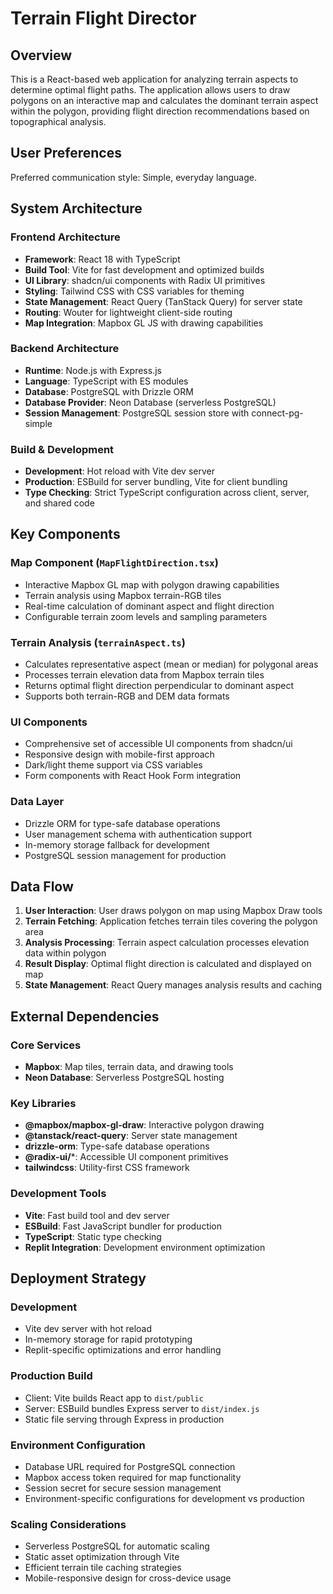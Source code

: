 # Terrain Flight Director

## Overview

This is a React-based web application for analyzing terrain aspects to determine optimal flight paths. The application allows users to draw polygons on an interactive map and calculates the dominant terrain aspect within the polygon, providing flight direction recommendations based on topographical analysis.

## User Preferences

Preferred communication style: Simple, everyday language.

## System Architecture

### Frontend Architecture
- **Framework**: React 18 with TypeScript
- **Build Tool**: Vite for fast development and optimized builds
- **UI Library**: shadcn/ui components with Radix UI primitives
- **Styling**: Tailwind CSS with CSS variables for theming
- **State Management**: React Query (TanStack Query) for server state
- **Routing**: Wouter for lightweight client-side routing
- **Map Integration**: Mapbox GL JS with drawing capabilities

### Backend Architecture
- **Runtime**: Node.js with Express.js
- **Language**: TypeScript with ES modules
- **Database**: PostgreSQL with Drizzle ORM
- **Database Provider**: Neon Database (serverless PostgreSQL)
- **Session Management**: PostgreSQL session store with connect-pg-simple

### Build & Development
- **Development**: Hot reload with Vite dev server
- **Production**: ESBuild for server bundling, Vite for client bundling
- **Type Checking**: Strict TypeScript configuration across client, server, and shared code

## Key Components

### Map Component (`MapFlightDirection.tsx`)
- Interactive Mapbox GL map with polygon drawing capabilities
- Terrain analysis using Mapbox terrain-RGB tiles
- Real-time calculation of dominant aspect and flight direction
- Configurable terrain zoom levels and sampling parameters

### Terrain Analysis (`terrainAspect.ts`)
- Calculates representative aspect (mean or median) for polygonal areas
- Processes terrain elevation data from Mapbox terrain tiles
- Returns optimal flight direction perpendicular to dominant aspect
- Supports both terrain-RGB and DEM data formats

### UI Components
- Comprehensive set of accessible UI components from shadcn/ui
- Responsive design with mobile-first approach
- Dark/light theme support via CSS variables
- Form components with React Hook Form integration

### Data Layer
- Drizzle ORM for type-safe database operations
- User management schema with authentication support
- In-memory storage fallback for development
- PostgreSQL session management for production

## Data Flow

1. **User Interaction**: User draws polygon on map using Mapbox Draw tools
2. **Terrain Fetching**: Application fetches terrain tiles covering the polygon area
3. **Analysis Processing**: Terrain aspect calculation processes elevation data within polygon
4. **Result Display**: Optimal flight direction is calculated and displayed on map
5. **State Management**: React Query manages analysis results and caching

## External Dependencies

### Core Services
- **Mapbox**: Map tiles, terrain data, and drawing tools
- **Neon Database**: Serverless PostgreSQL hosting

### Key Libraries
- **@mapbox/mapbox-gl-draw**: Interactive polygon drawing
- **@tanstack/react-query**: Server state management
- **drizzle-orm**: Type-safe database operations
- **@radix-ui/***: Accessible UI component primitives
- **tailwindcss**: Utility-first CSS framework

### Development Tools
- **Vite**: Fast build tool and dev server
- **ESBuild**: Fast JavaScript bundler for production
- **TypeScript**: Static type checking
- **Replit Integration**: Development environment optimization

## Deployment Strategy

### Development
- Vite dev server with hot reload
- In-memory storage for rapid prototyping
- Replit-specific optimizations and error handling

### Production Build
- Client: Vite builds React app to `dist/public`
- Server: ESBuild bundles Express server to `dist/index.js`
- Static file serving through Express in production

### Environment Configuration
- Database URL required for PostgreSQL connection
- Mapbox access token required for map functionality
- Session secret for secure session management
- Environment-specific configurations for development vs production

### Scaling Considerations
- Serverless PostgreSQL for automatic scaling
- Static asset optimization through Vite
- Efficient terrain tile caching strategies
- Mobile-responsive design for cross-device usage